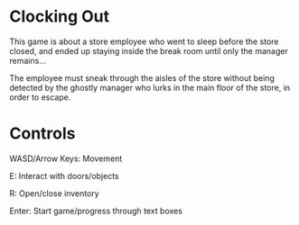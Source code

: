 # Clocking Out
This game is about a store employee who went to sleep before the store closed, and ended up staying inside the break room until only the manager remains... 

The employee must sneak through the aisles of the store without being detected by the ghostly manager who lurks in the main floor of the store, in order to escape.

# Controls
WASD/Arrow Keys: Movement

E: Interact with doors/objects

R: Open/close inventory

Enter: Start game/progress through text boxes


